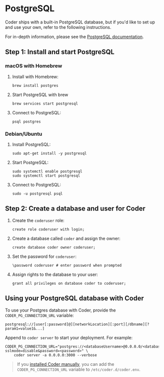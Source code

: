# PostgreSQL

Coder ships with a built-in PostgreSQL database, but if you'd like to set up and
use your own, refer to the following instructions.

For in-depth information, please see the [PostgreSQL
documentation](https://www.postgresql.org/docs/current/tutorial-start.html).

## Step 1: Install and start PostgreSQL

### macOS with Homebrew

1. Install with Homebrew:

    ```console
    brew install postgres
    ```

1. Start PostgreSQL with brew

    ```console
    brew services start postgresql
    ```

1. Connect to PostgreSQL:

    ```console
    psql postgres
    ```

### Debian/Ubuntu

1. Install PostgreSQL:

    ```console
    sudo apt-get install -y postgresql
    ```

1. Start PostgreSQL:

    ```console
    sudo systemctl enable postgresql
    sudo systemctl start postgresql
    ```

1. Connect to PostgreSQL:

    ```console
    sudo -u postgresql psql
    ```

## Step 2: Create a database and user for Coder

1. Create the `coderuser` role:

    ```console
    create role coderuser with login;
    ```

1. Create a database called `coder` and assign the owner:

    ```console
    create database coder owner coderuser;
    ```

1. Set the password for `coderuser`:

    ```console
    \password coderuser # enter password when prompted
    ```

1. Assign rights to the database to your user:

    ```console
    grant all privileges on database coder to coderuser;
    ```

## Using your PostgreSQL database with Coder

To use your Postgres database with Coder, provide the `CODER_PG_CONNECTION_URL`
variable:

```console
postgresql://[user[:password]@][networkLocation][:port][/dbname][?param1=value1&...]
```

Append to `coder server` to start your deployment. For example:

```console
CODER_PG_CONNECTION_URL="postgres://<databaseUsername>@0.0.0.0/<databaseName>?sslmode=disable&password=<password>" \
    coder server -a 0.0.0.0:3000 --verbose
```

> If you [installed Coder manually](install.md), you can add the
> `CODER_PG_CONNECTION_URL` variable to  `/etc/coder.d/coder.env`.
